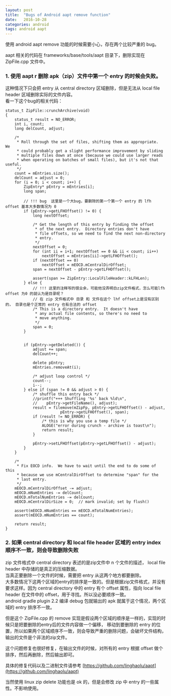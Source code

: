 ```yaml
---
layout: post
title:  "Bugs of Android aapt remove function"
date:   2016-10-28
categories: android
tags: android aapt
---
```


使用 android aapt remove 功能的时候需要小心，存在两个比较严重的 bug。

aapt 相关的代码在 frameworks/base/tools/aapt 目录下，删除实现在 ZipFile.cpp 文件中。

### 1. 使用 aapt r 删除 apk（zip）文件中第一个 entry 的时候会失败。 ###    

这种情况下只会把 entry 从 central directory 区域删除，但是无法从 local file header 区域删除实际的文件内容。   
看一下这个bug的相关代码：
    
    status_t ZipFile::crunchArchive(void)
    {
        status_t result = NO_ERROR;
        int i, count;
        long delCount, adjust;

        /*
         * Roll through the set of files, shifting them as appropriate.  We
         * could probably get a slight performance improvement by sliding
         * multiple files down at once (because we could use larger reads
         * when operating on batches of small files), but it's not that useful.
         */
        count = mEntries.size();
        delCount = adjust = 0;
        for (i = 0; i < count; i++) {
            ZipEntry* pEntry = mEntries[i];
            long span;
            
            // !!! bug  这里是一个大bug，要删除的第一个第一个 entry 的 lfh offset 基本大多数情况为 0
            if (pEntry->getLFHOffset() != 0) { 
                long nextOffset;

                /* Get the length of this entry by finding the offset
                 * of the next entry.  Directory entries don't have
                 * file offsets, so we need to find the next non-directory
                 * entry.
                 */
                nextOffset = 0;
                for (int ii = i+1; nextOffset == 0 && ii < count; ii++)
                    nextOffset = mEntries[ii]->getLFHOffset();
                if (nextOffset == 0)
                    nextOffset = mEOCD.mCentralDirOffset;
                span = nextOffset - pEntry->getLFHOffset();

                assert(span >= ZipEntry::LocalFileHeader::kLFHLen);
            } else {
                // !!! 这里的注释写的很业余，可能他没弄明白zip文件格式，怎么可能lfh offset 为0 的就认为是目录呢？
                // 在 zip 文件格式中 目录 和 文件在这个 lhf offset上是没有区别的， 目录也是个正常的 entry 也有合法的 offset
                /* This is a directory entry.  It doesn't have           
                 * any actual file contents, so there's no need to
                 * move anything.
                 */
                span = 0;
            }


            if (pEntry->getDeleted()) {
                adjust += span;
                delCount++;

                delete pEntry;
                mEntries.removeAt(i);

                /* adjust loop control */
                count--;
                i--;
            } else if (span != 0 && adjust > 0) {
                /* shuffle this entry back */
                //printf("+++ Shuffling '%s' back %ld\n",
                //    pEntry->getFileName(), adjust);
                result = filemove(mZipFp, pEntry->getLFHOffset() - adjust,
                            pEntry->getLFHOffset(), span);
                if (result != NO_ERROR) {
                    /* this is why you use a temp file */
                    ALOGE("error during crunch - archive is toast\n");
                    return result;
                }

                pEntry->setLFHOffset(pEntry->getLFHOffset() - adjust);
            }
        }

        /*
         * Fix EOCD info.  We have to wait until the end to do some of this
         * because we use mCentralDirOffset to determine "span" for the
         * last entry.
         */
        mEOCD.mCentralDirOffset -= adjust;
        mEOCD.mNumEntries -= delCount;
        mEOCD.mTotalNumEntries -= delCount;
        mEOCD.mCentralDirSize = 0;  // mark invalid; set by flush()

        assert(mEOCD.mNumEntries == mEOCD.mTotalNumEntries);
        assert(mEOCD.mNumEntries == count);

        return result;
    }


### 2. 如果 central directory 和 local file header 区域的 entry index 顺序不一致，则会导致删除失败 ###

zip 文件格式中 central directory 表述的是zip文件中 n 个文件的描述， local file header 中存储的是真正的压缩数据。    
当真正要删除一个文件的时候，需要把 entry 从这两个地方都要删除。   
大多数情况下这两个区域的entry的排序是一致的。但是根据zip文件格式，并没有要求这样。因为 central directory 中的 entry 有个
offset 属性，指向 local file header 在文件中的 offset，用于寻找。所以没必要顺序一致。    
android gradle plugin 2.2 编译 debug 包就输出的 apk 就属于这个情况，两个区域的 entry 排序不一致。   

但是这个 ZipFile.cpp 的 remove 实现是假设两个区域的顺序是一样的，实现的时候只是把要删除的entry后的文件内容做一个偏移，
移动到要删除的 entry 的位置，所以如果两个区域顺序不一致，则会导致严重的删除问题，会破坏文件结构，输出的文件是个非法的zip文件。

这个问题修复也很好修复，在输出文件的时候，对所有的 entry 根据 offset 做个排序，然后再删除，然后输出即可。


具体的修复代码以及二进制文件请参考 [https://github.com/linghaolu/aapt](https://github.com/linghaolu/aapt)

当然使用 linux zip delete 功能也是 ok 的，但是会修改 zip 中 entry 的一些属性。不影响使用。

